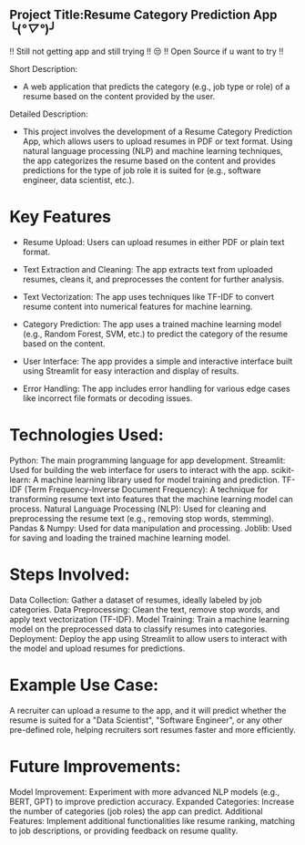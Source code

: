 ## Project Title:Resume Category Prediction App ╰(*°▽°*)╯

!! Still not getting app and still trying !! 😒
!! Open Source if u want to try !!

Short Description:
 -  A web application that predicts the category (e.g., job type or role) of a resume based on the content provided by the user.

Detailed Description:

-  This project involves the development of a Resume Category Prediction App, which allows users to upload resumes in PDF or text format. Using natural language processing (NLP) and machine learning techniques, the app categorizes the resume based on the content and provides predictions for the type of job role it is suited for (e.g., software engineer, data scientist, etc.).

# Key Features

- Resume Upload: Users can upload resumes in either PDF or plain text format.

- Text Extraction and Cleaning: The app extracts text from uploaded resumes, cleans it, and preprocesses the content for further analysis.

- Text Vectorization: The app uses techniques like TF-IDF to convert resume content into numerical features for machine learning.

- Category Prediction: The app uses a trained machine learning model (e.g., Random Forest, SVM, etc.) to predict the category of the resume based on the content.

- User Interface: The app provides a simple and interactive interface built using Streamlit for easy interaction and display of results.

- Error Handling: The app includes error handling for various edge cases like incorrect file formats or decoding issues.

# Technologies Used:
Python: The main programming language for app development.
Streamlit: Used for building the web interface for users to interact with the app.
scikit-learn: A machine learning library used for model training and prediction.
TF-IDF (Term Frequency-Inverse Document Frequency): A technique for transforming resume text into features that the machine learning model can process.
Natural Language Processing (NLP): Used for cleaning and preprocessing the resume text (e.g., removing stop words, stemming).
Pandas & Numpy: Used for data manipulation and processing.
Joblib: Used for saving and loading the trained machine learning model.

# Steps Involved:
Data Collection: Gather a dataset of resumes, ideally labeled by job categories.
Data Preprocessing: Clean the text, remove stop words, and apply text vectorization (TF-IDF).
Model Training: Train a machine learning model on the preprocessed data to classify resumes into categories.
Deployment: Deploy the app using Streamlit to allow users to interact with the model and upload resumes for predictions.

# Example Use Case:
A recruiter can upload a resume to the app, and it will predict whether the resume is suited for a "Data Scientist", "Software Engineer", or any other pre-defined role, helping recruiters sort resumes faster and more efficiently.

# Future Improvements:
Model Improvement: Experiment with more advanced NLP models (e.g., BERT, GPT) to improve prediction accuracy.
Expanded Categories: Increase the number of categories (job roles) the app can predict.
Additional Features: Implement additional functionalities like resume ranking, matching to job descriptions, or providing feedback on resume quality.
